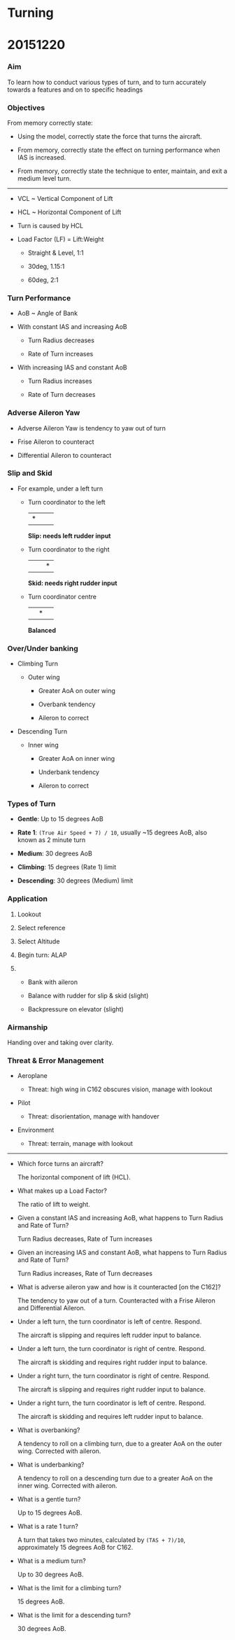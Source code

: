 # Turning

# 20151220

### Aim

To learn how to conduct various types of turn, and to turn accurately towards a
features and on to specific headings

### Objectives

From memory correctly state:

* Using the model, correctly state the force that turns the aircraft.

* From memory, correctly state the effect on turning performance when IAS is
  increased.

* From memory, correctly state the technique to enter, maintain, and exit a
  medium level turn.

----

* VCL ~ Vertical Component of Lift

* HCL ~ Horizontal Component of Lift

* Turn is caused by HCL

* Load Factor (LF) = Lift:Weight

  * Straight & Level, 1:1

  * 30deg, 1.15:1

  * 60deg, 2:1

### Turn Performance

* AoB ~ Angle of Bank

* With constant IAS and increasing AoB

  * Turn Radius decreases

  * Rate of Turn increases

* With increasing IAS and constant AoB

  * Turn Radius increases

  * Rate of Turn decreases

### Adverse Aileron Yaw

* Adverse Aileron Yaw is tendency to yaw out of turn

* Frise Aileron to counteract

* Differential Aileron to counteract

### Slip and Skid

* For example, under a left turn

  * Turn coordinator to the left

    |   |   |   |
    |:-:|:-:|:-:|
    | * |   |   |

    **Slip: needs left rudder input**

  * Turn coordinator to the right

    |   |   |   |
    |:-:|:-:|:-:|
    |   |   | * |

    **Skid: needs right rudder input**

  * Turn coordinator centre

    |   |   |   |
    |:-:|:-:|:-:|
    |   | * |   |

    **Balanced**

### Over/Under banking

* Climbing Turn

  * Outer wing

    * Greater AoA on outer wing

    * Overbank tendency

    * Aileron to correct

* Descending Turn

  * Inner wing

    * Greater AoA on inner wing

    * Underbank tendency

    * Aileron to correct

### Types of Turn

* **Gentle**: Up to 15 degrees AoB

* **Rate 1**: `(True Air Speed + 7) / 10`, usually ~15 degrees AoB, also known
  as 2 minute turn

* **Medium**: 30 degrees AoB

* **Climbing**: 15 degrees (Rate 1) limit

* **Descending**: 30 degrees (Medium) limit

### Application

1. Lookout

2. Select reference

3. Select Altitude

4. Begin turn: ALAP

5. * Bank with aileron

   * Balance with rudder for slip & skid (slight)

   * Backpressure on elevator (slight)

### Airmanship

Handing over and taking over clarity.

### Threat & Error Management

* Aeroplane

  * Threat: high wing in C162 obscures vision, manage with lookout

* Pilot

  * Threat: disorientation, manage with handover

* Environment

  * Threat: terrain, manage with lookout

----

* Which force turns an aircraft?

  The horizontal component of lift (HCL).

* What makes up a Load Factor?

  The ratio of lift to weight.

* Given a constant IAS and increasing AoB, what happens to Turn Radius and Rate
  of Turn?

  Turn Radius decreases, Rate of Turn increases
  
* Given an increasing IAS and constant AoB, what happens to Turn Radius and Rate
  of Turn?

  Turn Radius increases, Rate of Turn decreases

* What is adverse aileron yaw and how is it counteracted [on the C162]?

  The tendency to yaw out of a turn. Counteracted with a Frise Aileron and
  Differential Aileron.

* Under a left turn, the turn coordinator is left of centre. Respond.
 
  The aircraft is slipping and requires left rudder input to balance.

* Under a left turn, the turn coordinator is right of centre. Respond.
 
  The aircraft is skidding and requires right rudder input to balance.

* Under a right turn, the turn coordinator is right of centre. Respond.
 
  The aircraft is slipping and requires right rudder input to balance.

* Under a right turn, the turn coordinator is left of centre. Respond.
 
  The aircraft is skidding and requires left rudder input to balance.

* What is overbanking?

  A tendency to roll on a climbing turn, due to a greater AoA on the outer wing.
  Corrected with aileron.

* What is underbanking?

  A tendency to roll on a descending turn due to a greater AoA on the inner
  wing. Corrected with aileron.

* What is a gentle turn?

  Up to 15 degrees AoB.

* What is a rate 1 turn?

  A turn that takes two minutes, calculated by `(TAS + 7)/10`, approximately 15
  degrees AoB for C162.

* What is a medium turn?

  Up to 30 degrees AoB.

* What is the limit for a climbing turn?

  15 degrees AoB.

* What is the limit for a descending turn?

  30 degrees AoB.
